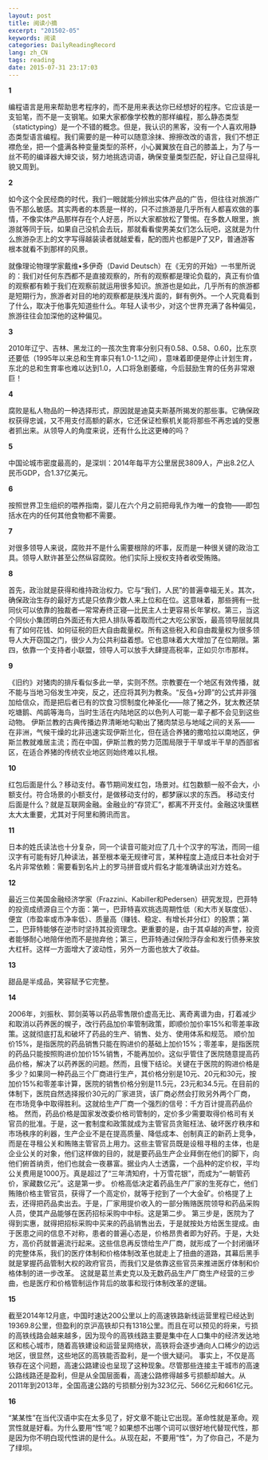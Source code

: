 ```yaml
---
layout: post
title: 阅读小摘
excerpt: "201502-05"
keywords: 阅读
categories: DailyReadingRecord
lang: zh_CN
tags: reading
date: 2015-07-31 23:17:03
---
```


**1**

编程语言是用来帮助思考程序的，而不是用来表达你已经想好的程序。它应该是一支铅笔，而不是一支钢笔。如果大家都像学校教的那样编程，那么静态类型（statictyping）是一个不错的概念。但是，我认识的黑客，没有一个人喜欢用静态类型语言编程。我们需要的是一种可以随意涂抹、擦擦改改的语言，我们不想正襟危坐，把一个盛满各种变量类型的茶杯，小心翼翼放在自己的膝盖上，为了与一丝不苟的编译器大婶交谈，努力地挑选词语，确保变量类型匹配，好让自己显得礼貌又周到。

**2**

如今这个全民经商的时代，我们一眼就能分辨出实体产品的广告，但往往对旅游广告不那么敏感。其实两者的本质是一样的，只不过旅游是几乎所有人都喜欢做的事情，不像实体产品那样存在个人好恶，所以大家都放松了警惕。在多数人眼里，旅游就等同于玩，如果自己没机会去玩，那就看看俊男美女们怎么玩吧，这就是为什么旅游杂志上的文字写得越装读者就越爱看，配的图片也都是P了又P，普通游客根本就看不到那样的风景。

就像理论物理学家戴维•多伊奇（David Deutsch）在《无穷的开始》一书里所说的：我们对任何东西都不是直接观察的，所有的观察都是理论负载的，真正有价值的观察都有赖于我们在观察前就运用很多知识。旅游也是如此，几乎所有的旅游都是短期行为，旅游者对目的地的观察都是肤浅片面的，鲜有例外。一个人究竟看到了什么，取决于他事先知道些什么。年轻人读书少，对这个世界充满了各种偏见，旅游往往会加深他的这种偏见。

**3**

2010年辽宁、吉林、黑龙江的一孩次生育率分别只有0.58、0.58、0.60，比东京还要低（1995年以来总和生育率只有1.0-1.1之间），意味着即便是停止计划生育，东北的总和生育率也难以达到1.0，人口将急剧萎缩，今后鼓励生育的任务非常艰巨！

**4**

腐败是私人物品的一种选择形式，原因就是迪莫夫斯基所揭发的那些事。它确保政权获得忠诚，又不用支付高额的薪水，它还保证检察机关能将那些不再忠诚的受惠者抓出来。从领导人的角度来说，还有什么比这更棒的吗？

**5**

中国论城市密度最高的，是深圳：2014年每平方公里居民3809人，产出8.2亿人民币GDP，合1.37亿美元。

**6**

按照世界卫生组织的喂养指南，婴儿在六个月之前把母乳作为唯一的食物——即包括水在内的任何其他食物都不需要。

**7**

对很多领导人来说，腐败并不是什么需要根除的坏事，反而是一种很关键的政治工具。领导人默许甚至公然纵容腐败。他们实际上授权支持者收受贿赂。

**8**

首先，政治就是获得和维持政治权力。它与“我们，人民”的普遍幸福无关。其次，确保政治生存的最好方式是只依靠少数人来上位和在位。这意味着，那些拥有一批同伙可以依靠的独裁者—常常寿终正寝—比民主人士更容易长年掌权。第三，当这个同伙小集团明白外面还有大把人排队等着取而代之大吃公家饭，最高领导层就具有了如何花钱、如何征税的巨大自由裁量权。所有这些税入和自由裁量权为很多领导人大开窃国之门，很少人为公共利益着想。它也意味着大大增加了在位期限。第四，依靠一个支持者小联盟，领导人可以放手大肆提高税率，正如贝尔市那样。

**9**

《旧约》对猪肉的排斥看似多此一举，实则不然。宗教要在一个地区有效传播，就不能与当地习俗发生冲突，反之，还应将其列为教条。“反刍+分蹄”的公式并非强加给信众，而是把后者已有的饮食习惯制度化神圣化——除了猪之外，犹太教还禁吃塘鹅、鸬鹚等海鸟，当时生活在内陆地区的以色列人可能一辈子都不会见到这些动物。
伊斯兰教的古典传播边界清晰地勾勒出了猪肉禁忌与地域之间的关系——在非洲，气候干燥的北非迅速实现伊斯兰化，但在适合养猪的撒哈拉以南地区，伊斯兰教就难居主流；而在中国，伊斯兰教的势力范围局限于干旱或半干旱的西部省区，在适合养猪的传统农业地区则始终难以扎根。

**10**

红包后面是什么？移动支付。春节期间发红包，场景对。红包数额一般不会大，小额支付。符合场景的小额支付，是做移动支付的，都梦寐以求的东西。
移动支付后面是什么？就是互联网金融。金融业的“存贷汇”，都离不开支付。金融这块蛋糕太大太重要，尤其对于阿里和腾讯而言。

**11**

日本的姓氏读法也十分复杂，同一个读音可能对应了几十个汉字的写法，而同一组汉字有可能有好几种读法，甚至根本毫无规律可言，某种程度上造成日本社会对于名片非常依赖：需要看到名片上的罗马拼音或片假名才能准确读出对方姓名。

**12**

最近三位美国金融经济学家（Frazzini、Kabiller和Pedersen）研究发现，巴菲特的投资成绩源自三个方面：第一，巴菲特喜欢挑选周期性低（和大市关联度低）、便宜（市盈率或市净率低）、质量高（赚钱、稳定、有增长并分红）的股票；第二，巴菲特能够在逆市时坚持其投资理念。更重要的是，由于其卓越的声誉，投资者能够耐心地陪伴他而不是抛弃他；第三，巴菲特通过保险浮存金和发行债券来放大杠杆。这样一方面增大了波动性，另外一方面也放大了收益。

**13**

甜品是半成品，笑容赋予它完整。

**14**

2006年，刘振秋、郭剑英等以药品零售限价虚高无比、离奇离谱为由，打着减少和取消以药养医的幌子，改行药品加价率管制政策，即顺价加价率15%和零差率政策。这就彻底打乱和破坏了药品的生产、销售、处方、使用体系和规范。
顺价加价15%，是指医院的药品销售只能在购进价的基础上加价15%；零差率，是指医院的药品只能按照购进价加价15%销售，不能再加价。这似乎管住了医院随意提高药品价格，解决了以药养医的问题。然而，且慢下结论。关键在于医院的购进价格是多少？如果同一种药品三个厂商进行生产，其价格分别是10元、20元和30元，按加价15%和零差率计算，医院的销售价格分别是11.5元，23元和34.5元。在目前的体制下，医院自然选择报价30元的厂家进货，该厂商必然会打败另外两个厂商，在市场竞争中取得胜利。这就给生产厂商一个强烈的信号：千方百计提高药品价格。
然而，药品价格是国家发改委价格司管制的，定价多少需要取得价格司有关官员的批准。于是，这一套制度和政策就成为主管官员贪赃枉法、破坏医疗秩序和市场秩序的利器，生产企业不是在提高质量、降低成本、创制真正的新药上竞争，而是在寻租公关和贿赂主管官员上用力。这些主管官员既是设租寻租的主体，也是企业公关的对象，他们这样做的目的，就是要药品生产企业拜倒在他们的脚下，向他们俯首纳贡，他们也就会一夜暴富。据业内人士透露，一个品种的定价权，平均公关费用是1000万。真是超过了“三年清知府，十万雪花银”，而成为“一朝管药价，家藏数亿元”。这是第一步。
价格高低决定着药品生产厂家的生死存亡，他们贿赂价格主管官员，获得了一个高定价，就等于挖到了一个大金矿。价格提了上去，还得把药品卖出去。于是，厂家用提价收入的一部分贿赂医院领导和药品采购人员，使其产品能够在医药招标采购中中标。这是第二步。
第三步是，医院为了得到实惠，就得把招标采购中买来的药品销售出去，于是就按处方给医生提成。由于医患之间的信息不对称，患者的普遍心态是，价格昂贵者即为好药。于是，大处方，高价药就普遍流行起来。这些信息再反馈给生产厂商，就形成了一个封闭循环的完整体系，我们的医疗体制和价格体制改革也就走上了扭曲的道路，其幕后黑手就是掌握药品管制大权的政府官员，而我们又是依靠这些官员来推进医疗体制和价格体制的进一步改革。
这就是葛兰素史克以及无数药品生产厂商生产经营的三步曲，也是医疗和价格管制运作背后的故事和现行体制改革的逻辑。

**15**

截至2014年12月底，中国时速达200公里以上的高速铁路新线运营里程已经达到19369.8公里，但盈利的京沪高铁却只有1318公里。而且在可以预见的将来，亏损的高铁线路会越来越多，因为现今的高铁线路主要是集中在人口集中的经济发达地区和核心城市，随着高铁建设和运营呈网络状，高铁将会逐步通向人口稀少的边远地区，很显然，这些地区的高铁能否盈利，是一个很大疑问。
事实上，不仅是高铁存在这个问题，高速公路建设也呈现了这种现象。尽管那些连接主干城市的高速公路线路还是盈利，但是从全国层面看，高速公路修得越多亏损额却越大。从2011年到2013年，全国高速公路的亏损额分别为323亿元、566亿元和661亿元。

**16**

“某某性”在当代汉语中实在太多见了，好文章不能让它出现。革命性就是革命。观赏性就是好看。为什么要用“性”呢？如果想不出哪个词可以很好地代替现代性，那是因为你不明白现代性讲的是什么。从现在起，不要用“性”，为了你自己，不是为了绿坝。